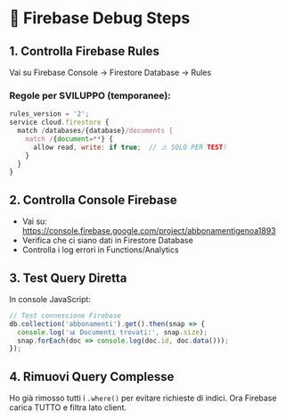 # 🔧 Firebase Debug Steps

## 1. Controlla Firebase Rules

Vai su Firebase Console → Firestore Database → Rules

### Regole per SVILUPPO (temporanee):
```javascript
rules_version = '2';
service cloud.firestore {
  match /databases/{database}/documents {
    match /{document=**} {
      allow read, write: if true;  // ⚠️ SOLO PER TEST!
    }
  }
}
```

## 2. Controlla Console Firebase

- Vai su: https://console.firebase.google.com/project/abbonamentigenoa1893
- Verifica che ci siano dati in Firestore Database
- Controlla i log errori in Functions/Analytics

## 3. Test Query Diretta

In console JavaScript:
```javascript
// Test connessione Firebase
db.collection('abbonamenti').get().then(snap => {
  console.log('📊 Documenti trovati:', snap.size);
  snap.forEach(doc => console.log(doc.id, doc.data()));
});
```

## 4. Rimuovi Query Complesse

Ho già rimosso tutti i `.where()` per evitare richieste di indici.
Ora Firebase carica TUTTO e filtra lato client.